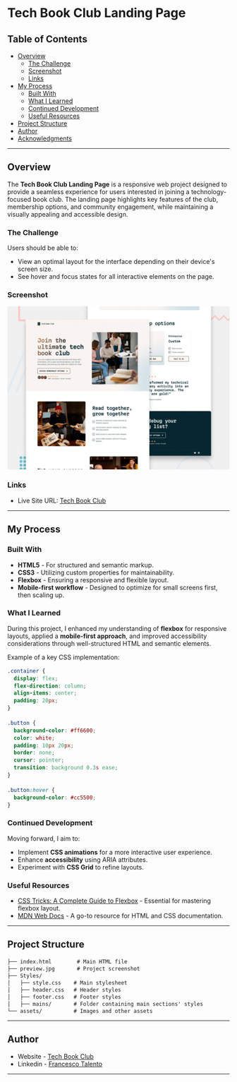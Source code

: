 # Tech Book Club Landing Page

## Table of Contents
- [Overview](#overview)
  - [The Challenge](#the-challenge)
  - [Screenshot](#screenshot)
  - [Links](#links)
- [My Process](#my-process)
  - [Built With](#built-with)
  - [What I Learned](#what-i-learned)
  - [Continued Development](#continued-development)
  - [Useful Resources](#useful-resources)
- [Project Structure](#project-structure)
- [Author](#author)
- [Acknowledgments](#acknowledgments)

---

## Overview

The **Tech Book Club Landing Page** is a responsive web project designed to provide a seamless experience for users interested in joining a technology-focused book club. The landing page highlights key features of the club, membership options, and community engagement, while maintaining a visually appealing and accessible design.

### The Challenge

Users should be able to:
- View an optimal layout for the interface depending on their device's screen size.
- See hover and focus states for all interactive elements on the page.

### Screenshot

![Project Screenshot](./preview.jpg)

### Links
- Live Site URL: [Tech Book Club](https://francescotalento.github.io/TechBookClub/)

---

## My Process

### Built With
- **HTML5** - For structured and semantic markup.
- **CSS3** - Utilizing custom properties for maintainability.
- **Flexbox** - Ensuring a responsive and flexible layout.
- **Mobile-first workflow** - Designed to optimize for small screens first, then scaling up.

### What I Learned

During this project, I enhanced my understanding of **flexbox** for responsive layouts, applied a **mobile-first approach**, and improved accessibility considerations through well-structured HTML and semantic elements.

Example of a key CSS implementation:
```css
.container {
  display: flex;
  flex-direction: column;
  align-items: center;
  padding: 20px;
}

.button {
  background-color: #ff6600;
  color: white;
  padding: 10px 20px;
  border: none;
  cursor: pointer;
  transition: background 0.3s ease;
}

.button:hover {
  background-color: #cc5500;
}
```

### Continued Development

Moving forward, I aim to:
- Implement **CSS animations** for a more interactive user experience.
- Enhance **accessibility** using ARIA attributes.
- Experiment with **CSS Grid** to refine layouts.

### Useful Resources

- [CSS Tricks: A Complete Guide to Flexbox](https://css-tricks.com/snippets/css/a-guide-to-flexbox/) - Essential for mastering flexbox layout.
- [MDN Web Docs](https://developer.mozilla.org/en-US/) - A go-to resource for HTML and CSS documentation.

---

## Project Structure

```
├── index.html        # Main HTML file
├── preview.jpg       # Project screenshot
├── Styles/
│   ├── style.css    # Main stylesheet
│   ├── header.css   # Header styles
│   ├── footer.css   # Footer styles
│   ├── mains/       # Folder containing main sections' styles
└── assets/          # Images and other assets
```

---

## Author

- Website - [Tech Book Club](https://www.website.com)
- Linkedin - [Francesco Talento](https://www.linkedin.com/in/francesco-talento-a56b5b28b?utm_source=share&utm_campaign=share_via&utm_content=profile&utm_medium=ios_app)

---


